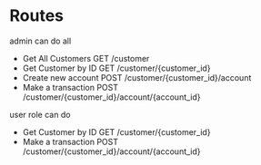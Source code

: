 # Routes

admin can do all

- Get All Customers         GET     /customer
- Get Customer by ID        GET     /customer/{customer_id}
- Create new account        POST    /customer/{customer_id}/account
- Make a transaction        POST    /customer/{customer_id}/account/{account_id}

user role can do

- Get Customer by ID        GET     /customer/{customer_id}
- Make a transaction        POST    /customer/{customer_id}/account/{account_id}